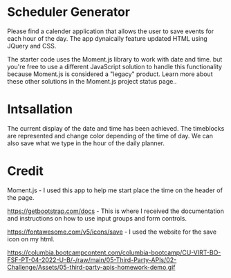 # Scheduler Generator

Please find a calender application that allows the user to save events for each hour of the day. The app dynaically feature updated HTML using JQuery and CSS.


The starter code uses the Moment.js library to work with date and time. but you're free to use a different JavaScript solution to handle this functionality because Moment.js is considered a "legacy" product. Learn more about these other solutions in the Moment.js project status page..

# Intsallation

The current display of the date and time has been achieved. The timeblocks are represented and change color depending of the time of day.
We can also save what we type in the hour of the daily planner. 

# Credit

Moment.js - I used this app to help me start place the time on the header of the page. 

https://getbootstrap.com/docs - This is where I received the documentation and instructions on how to use input groups and form controls.

https://fontawesome.com/v5/icons/save - I used the website for the save icon on my html.

https://columbia.bootcampcontent.com/columbia-bootcamp/CU-VIRT-BO-FSF-PT-04-2022-U-B/-/raw/main/05-Third-Party-APIs/02-Challenge/Assets/05-third-party-apis-homework-demo.gif